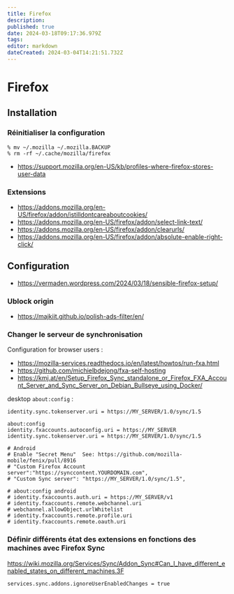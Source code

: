 ```yaml
---
title: Firefox
description: 
published: true
date: 2024-03-18T09:17:36.979Z
tags: 
editor: markdown
dateCreated: 2024-03-04T14:21:51.732Z
---
```


# Firefox

## Installation

### Réinitialiser la configuration

```shell
% mv ~/.mozilla ~/.mozilla.BACKUP
% rm -rf ~/.cache/mozilla/firefox
```

- <https://support.mozilla.org/en-US/kb/profiles-where-firefox-stores-user-data>

### Extensions

- https://addons.mozilla.org/en-US/firefox/addon/istilldontcareaboutcookies/
- https://addons.mozilla.org/en-US/firefox/addon/select-link-text/
- https://addons.mozilla.org/en-US/firefox/addon/clearurls/
- https://addons.mozilla.org/en-US/firefox/addon/absolute-enable-right-click/

## Configuration

- https://vermaden.wordpress.com/2024/03/18/sensible-firefox-setup/

### Ublock origin

- <https://majkiit.github.io/polish-ads-filter/en/>

### Changer le serveur de synchronisation

Configuration for browser users :

- <https://mozilla-services.readthedocs.io/en/latest/howtos/run-fxa.html>
- <https://github.com/michielbdejong/fxa-self-hosting>
- <https://kmj.at/en/Setup_Firefox_Sync_standalone_or_Firefox_FXA_Account_Server_and_Sync_Server_on_Debian_Bullseye_using_Docker/>

desktop `about:config` :
```
identity.sync.tokenserver.uri = https://MY_SERVER/1.0/sync/1.5
```

```
about:config 
identity.fxaccounts.autoconfig.uri = https://MY_SERVER
identity.sync.tokenserver.uri = https://MY_SERVER/1.0/sync/1.5

# Android
# Enable "Secret Menu"  See: https://github.com/mozilla-mobile/fenix/pull/8916
# "Custom Firefox Account server":"https://synccontent.YOURDOMAIN.com",
# "Custom Sync server": "https://MY_SERVER/1.0/sync/1.5",
  
# about:config android
# identity.fxaccounts.auth.uri = https://MY_SERVER/v1
# identity.fxaccounts.remote.webchannel.uri
# webchannel.allowObject.urlWhitelist
# identity.fxaccounts.remote.profile.uri
# identity.fxaccounts.remote.oauth.uri
```

### Définir différents état des extensions en fonctions des machines avec Firefox Sync

<https://wiki.mozilla.org/Services/Sync/Addon_Sync#Can_I_have_different_enabled_states_on_different_machines.3F>

```
services.sync.addons.ignoreUserEnabledChanges = true
```